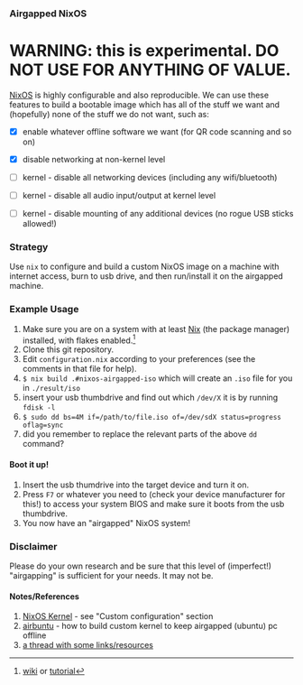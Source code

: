 ### Airgapped NixOS

# WARNING: this is experimental. DO NOT USE FOR ANYTHING OF VALUE. 

[NixOS](https://nixos.org) is highly configurable and also reproducible. We can 
use these features to build a bootable image which has all of the stuff we want
and (hopefully) none of the stuff we do not want, such as:

- [X] enable whatever offline software we want (for QR code scanning and so on)
- [X] disable networking at non-kernel level
- [ ] kernel - disable all networking devices (including any wifi/bluetooth)
- [ ] kernel - disable all audio input/output at kernel level
- [ ] kernel - disable mounting of any additional devices (no rogue USB sticks allowed!)


### Strategy

Use `nix` to configure and build a custom NixOS image on a machine with internet access, burn to usb drive, and then run/install it on the airgapped machine.

### Example Usage

1. Make sure you are on a system with at least [Nix](https://nixos.org) (the package manager) installed, with flakes enabled.[^enable_flakes]
2. Clone this git repository.
3. Edit `configuration.nix` according to your preferences (see the comments in that file for help).
4. `$ nix build .#nixos-airgapped-iso` which will create an `.iso` file for you in `./result/iso`
5. insert your usb thumbdrive and find out which `/dev/X` it is by running `fdisk -l`
6. `$ sudo dd bs=4M if=/path/to/file.iso of=/dev/sdX status=progress oflag=sync`
7. did you remember to replace the relevant parts of the above `dd` command?

#### Boot it up!

1. Insert the usb thumdrive into the target device and turn it on.
2. Press `F7` or whatever you need to (check your device manufacturer for this!) to access your system BIOS and make sure it boots from the usb thumbdrive.
3. You now have an "airgapped" NixOS system!

### Disclaimer

Please do your own research and be sure that this level of (imperfect!) "airgapping" is sufficient for your needs. It may not be.

#### Notes/References
1. [NixOS Kernel](https://nixos.wiki/wiki/Linux_kernel) - see "Custom configuration" section
1. [airbuntu](https://github.com/tulliolo/airbuntu) - how to build custom kernel to keep airgapped (ubuntu) pc offline
1. [a thread with some links/resources](https://discourse.nixos.org/t/more-airgap-questions/38748)

[^enable_flakes]: [wiki](https://nixos.wiki/wiki/Flakes) or [tutorial](https://www.tweag.io/blog/2020-05-25-flakes/)